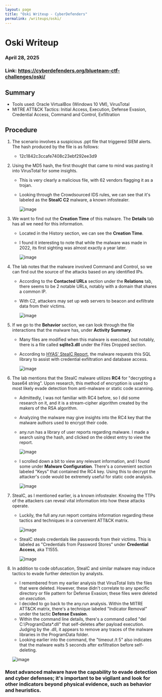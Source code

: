 ```yaml
---
layout: page
title: "Oski Writeup - CyberDefenders"
permalink: /writeups/oski/
---
```


# Oski Writeup
### April 28, 2025
### Link: https://cyberdefenders.org/blueteam-ctf-challenges/oski/

## Summary
- Tools used: Oracle VirtualBox (Windows 10 VM), VirusTotal
- MITRE ATT&CK Tactics: Initial Access, Execution, Defense Evasion, Credential Access, Command and Control, Exfiltration

## Procedure
1. The scenario involves a suspicious .ppt file that triggered SIEM alerts. The hash produced by the file is as follows:
   - 12c1842c3ccafe7408c23ebf292ee3d9

2. Using the MD5 hash, the first thought that came to mind was pasting it into VirusTotal for some insights.
   - This is very clearly a malicious file, with 62 vendors flagging it as a trojan.
   - Looking through the Crowdsourced IDS rules, we can see that it's labeled as the **StealC C2** malware, a known infostealer.

     ![image](https://github.com/user-attachments/assets/c86257ba-0e8a-42dc-abf2-fb99454b2d95)

3. We want to find out the **Creation Time** of this malware. The **Details** tab has all we need for this information.
   - Located in the History section, we can see the **Creation Time**.
   - I found it interesting to note that while the malware was made in 2022, its first sighting was almost exactly a year later.

     ![image](https://github.com/user-attachments/assets/9560ff2b-da4e-4b32-a8f9-f07f7e9a0bbe)

4. The lab notes that the malware involved Command and Control, so we can find out the source of the attacks based on any identified IPs.
   - According to the **Contacted URLs** section under the **Relations** tab, there seems to be 2 notable URLs, notably with a domain that shares a common IP.
   - With C2, attackers may set up web servers to beacon and exfiltrate data from their victims.

     ![image](https://github.com/user-attachments/assets/9bb6acfa-d16d-4773-b4aa-6ce381c89fad)

5. If we go to the **Behavior** section, we can look through the file interactions that the malware has, under **Activity Summary**.
   - Many files are modified when this malware is executed, but notably, there is a file called **sqlite3.dll** under the Files Dropped section.
   - According to [HYAS' StealC Report](https://www.hyas.com/blog/caught-in-the-act-stealc-the-cyber-thief-in-c), the malware requests this SQL library to assist with credential exfiltration and database access.

     ![image](https://github.com/user-attachments/assets/a540158f-b38d-4e59-8993-3f813022727e)
     
6. The lab mentions that the StealC malware utilizes **RC4** for "decrypting a base64 string". Upon research, this method of encryption is used to most likely evade detection from anti-malware or static code scanning.
   - Admittedly, I was not familiar with RC4 before, so I did some research on it, and it is a stream-cipher algorithm created by the makers of the RSA algorithm.
   - Analyzing the malware may give insights into the RC4 key that the malware authors used to encrypt their code.
   - any.run has a library of user reports regarding malware. I made a search using the hash, and clicked on the oldest entry to view the report.

     ![image](https://github.com/user-attachments/assets/bd193017-7843-4824-9ed1-ce79fc03e3d9)

   - I scrolled down a bit to view any relevant information, and I found some under **Malware Configuration**. There's a convenient section labeled "Keys" that contained the RC4 key. Using this to decrypt the attacker's code would be extremely useful for static code analysis.
  
     ![image](https://github.com/user-attachments/assets/ff74b795-add4-4e2a-b133-e07bf43d28da)

7. StealC, as I mentioned earlier, is a known infostealer. Knowing the TTPs of the attackers can reveal vital information into how these attacks operate.
   - Luckily, the full any.run report contains information regarding these tactics and techniques in a convenient ATT&CK matrix.
  
     ![image](https://github.com/user-attachments/assets/9d14955b-bfa6-4e2d-af81-72ba89cff231)

   - StealC steals credentials like passwords from their victims. This is labeled as "Credentials from Password Stores" under **Credential Access**, aka T1555.

     ![image](https://github.com/user-attachments/assets/ca3de6c8-63fb-4108-a0d3-c22e34d1f6a2)

8. In addition to code obfuscation, StealC and similar malware may induce tactics to evade further detection by analysts.
   - I remembered from my earlier analysis that VirusTotal lists the files that were deleted. However, these didn't correlate to any specific directory or file pattern for Defense Evasion; these files were deleted _on execution_.
   - I decided to go back to the any.run analysis. Within the MITRE ATT&CK matrix, there's a technique labeled "Indicator Removal" under the tactic **Defense Evasion**.
   - Within the command line details, there's a command called "del C:\ProgramData\*.dll" that self-deletes after payload execution. Judging by the .dll, it appears to remove any traces of the malware libraries in the ProgramData folder.
   - Looking earlier into the command, the "timeout /t 5" also indicates that the malware waits 5 seconds after exfiltration before self-deleting.

   ![image](https://github.com/user-attachments/assets/747222da-04f2-4ea5-bd6e-da5dcbeb0548)

### Most advanced malware have the capability to evade detection and cyber defenses; it's important to be vigilant and look for other indicators beyond physical evidence, such as behavior and heuristics.
